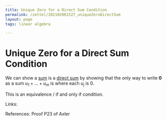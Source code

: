 ```yaml
---
title: Unique Zero for a Direct Sum Condition
permalink: /zettel/202102061527_uniqueZeroDirectSum
layout: page
tags: linear algebra

---
```

# Unique Zero for a Direct Sum Condition

We can show a [sum](202102061453_sumOfSubsetsDefinition) is a [direct sum](202102061512_directSumDefinition) by showing that 
the only way to write $\mathbf{0}$ as a sum $u_1 + \ldots + u_m$ is where each $u_j$ is $0$. 

This is an equivalence / if and only if condition.

Links: 

References: Proof P23 of Axler

